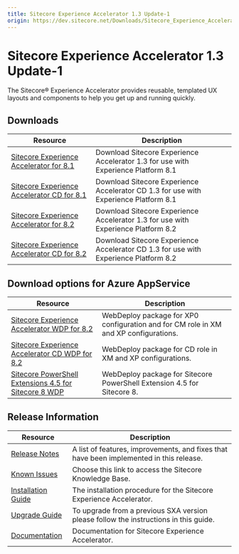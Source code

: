 ```yaml
---
title: Sitecore Experience Accelerator 1.3 Update-1
origin: https://dev.sitecore.net/Downloads/Sitecore_Experience_Accelerator/13/Sitecore_Experience_Accelerator_13_Update1.aspx
---
```


# Sitecore Experience Accelerator 1.3 Update-1

The Sitecore® Experience Accelerator provides reusable, templated UX layouts and components to help you get up and running quickly.

## Downloads

 | Resource | Description |
 | --- | --- |
 | [Sitecore Experience Accelerator for 8.1](https://sitecoredev.azureedge.net/~/media/44C0A3FDFA87434799EB33323B14C858.ashx?date=20170522T103010) | Download Sitecore Experience Accelerator 1.3 for use with Experience Platform 8.1 |
 | [Sitecore Experience Accelerator CD for 8.1](https://sitecoredev.azureedge.net/~/media/6B288948F80A45E38DC64D7E8D358BE0.ashx?date=20170522T105252) | Download Sitecore Experience Accelerator CD 1.3 for use with Experience Platform 8.1 |
 | [Sitecore Experience Accelerator for 8.2](https://sitecoredev.azureedge.net/~/media/9528CACBD4774C78B46AB42E5A3C8443.ashx?date=20170522T103143) | Download Sitecore Experience Accelerator 1.3 for use with Experience Platform 8.2 |
 | [Sitecore Experience Accelerator CD for 8.2](https://sitecoredev.azureedge.net/~/media/E2E8A2BDB3DF4468AD241C25A22CB74F.ashx?date=20170522T105139) | Download Sitecore Experience Accelerator CD 1.3 for use with Experience Platform 8.2 |

## Download options for Azure AppService

 | Resource | Description |
 | --- | --- |
 | [Sitecore Experience Accelerator WDP for 8.2](https://sitecoredev.azureedge.net/~/media/1A4DC8AB6C124C3E92342D15159DB87E.ashx?date=20170625T122428) | WebDeploy package for XP0 configuration and for CM role in XM and XP configurations. |
 | [Sitecore Experience Accelerator CD WDP for 8.2](https://sitecoredev.azureedge.net/~/media/640EDEE658D84146B4780D5A4D29190C.ashx?date=20170625T122513) | WebDeploy package for CD role in XM and XP configurations. |
 | [Sitecore PowerShell Extensions 4.5 for Sitecore 8 WDP](https://sitecoredev.azureedge.net/~/media/E613A7019693423AA90592FB7001B2C1.ashx?date=20170625T122603) | WebDeploy package for Sitecore PowerShell Extension 4.5 for Sitecore 8. |

## Release Information

 | Resource | Description |
 | --- | --- |
 | [Release Notes](https://dev.sitecore.net:443/downloads/Sitecore%20Experience%20Accelerator/13/Sitecore%20Experience%20Accelerator%2013%20Update1/Release%20Notes) | A list of features, improvements, and fixes that have been implemented in this release. |
 | [Known Issues](https://kb.sitecore.net/articles/196733) | Choose this link to access the Sitecore Knowledge Base. |
 | [Installation Guide](https://sitecoredev.azureedge.net/~/media/E6F69D3C49384BCE91ED92F439E24FCB.ashx?date=20170522T103335) | The installation procedure for the Sitecore Experience Accelerator. |
 | [Upgrade Guide](https://sitecoredev.azureedge.net/~/media/CFF0E9D5E6614AF4A6284799004B41E9.ashx?date=20170522T103438) | To upgrade from a previous SXA version please follow the instructions in this guide. |
 | [Documentation](https://doc.sitecore.net:443/en/Products/Sitecore%20Experience%20Accelerator) | Documentation for Sitecore Experience Accelerator. |